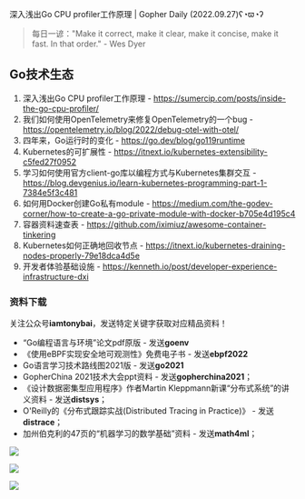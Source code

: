 深入浅出Go CPU profiler工作原理 | Gopher Daily (2022.09.27)ʕ◔ϖ◔ʔ

>每日一谚："Make it correct, make it clear, make it concise, make it fast. In that order." - Wes Dyer
 
## Go技术生态

1. 深入浅出Go CPU profiler工作原理 - https://sumercip.com/posts/inside-the-go-cpu-profiler/
2. 我们如何使用OpenTelemetry来修复OpenTelemetry的一个bug - https://opentelemetry.io/blog/2022/debug-otel-with-otel/
3. 四年来，Go运行时的变化 - https://go.dev/blog/go119runtime
4. Kubernetes的可扩展性 - https://itnext.io/kubernetes-extensibility-c5fed27f0952
5. 学习如何使用官方client-go库以编程方式与Kubernetes集群交互 - https://blog.devgenius.io/learn-kubernetes-programming-part-1-7384e5f3c481
6. 如何用Docker创建Go私有module - https://medium.com/the-godev-corner/how-to-create-a-go-private-module-with-docker-b705e4d195c4
7. 容器资料速查表 - https://github.com/iximiuz/awesome-container-tinkering
8. Kubernetes如何正确地回收节点 - https://itnext.io/kubernetes-draining-nodes-properly-79e18dca4d5e 
9. 开发者体验基础设施 - https://kenneth.io/post/developer-experience-infrastructure-dxi

### 资料下载

关注公众号**iamtonybai**，发送特定关键字获取对应精品资料！

* “Go编程语言与环境”论文pdf原版 - 发送**goenv**
* 《使用eBPF实现安全地可观测性》免费电子书 - 发送**ebpf2022**
* Go语言学习技术路线图2021版 - 发送**go2021**
* GopherChina 2021技术大会ppt资料 - 发送**gopherchina2021**；
* 《设计数据密集型应用程序》作者Martin Kleppmann新课“分布式系统”的讲义资料 - 发送**distsys**；
* O'Reilly的《分布式跟踪实战(Distributed Tracing in Practice)》 - 发送**distrace**；
* 加州伯克利的47页的“机器学习的数学基础”资料 - 发送**math4ml**；

![](https://mmbiz.qpic.cn/mmbiz_png/cH6WzfQ94mb54jsFJZ3Knmz8obUsf3PBShthmdSw5E01TcYmUReGkj0BWpxHak1HlnlzHvLmKax53YSGr7aNlA/0?wx_fmt=png)

![](https://mmbiz.qpic.cn/mmbiz_png/cH6WzfQ94mZsOgPXTXZgWiaE03ib9r9WFJXC6xJCA5Y6VSesOZqlGxYfODibvR7UPGxiaM7SZZNQZkRtggPXEfBdwQ/0?wx_fmt=png)

![](https://mmbiz.qpic.cn/mmbiz_png/cH6WzfQ94mb54jsFJZ3Knmz8obUsf3PBrSoqeMvoWCticN2cpU64fJ0FYQdXJhP7ia7WRh8628uOAsQYeE2NibRRw/0?wx_fmt=png)

